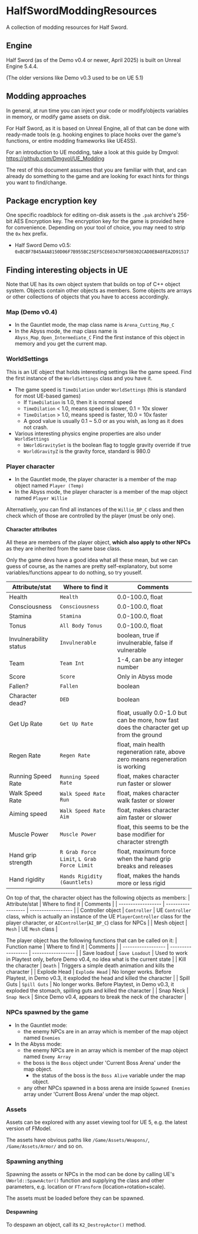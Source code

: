 # HalfSwordModdingResources
A collection of modding resources for Half Sword.

## Engine
Half Sword (as of the Demo v0.4 or newer, April 2025) is built on Unreal Engine 5.4.4. 

(The older versions like Demo v0.3 used to be on UE 5.1)

## Modding approaches
In general, at run time you can inject your code or modify/objects variables in memory, or modify game assets on disk.

For Half Sword, as it is based on Unreal Engine, all of that can be done with ready-made tools (e.g. hooking engines to place hooks over the game's functions, or entire modding frameworks like UE4SS).

For an introduction to UE modding, take a look at this guide by Dmgvol: https://github.com/Dmgvol/UE_Modding

The rest of this document assumes that you are familiar with that, and can already do something to the game and are looking for exact hints for things you want to find/change.

## Package encryption key

One specific roadblock for editing on-disk assets is the `.pak` archive's 256-bit AES Encryption key. 
The encryption key for the game is provided here for convenience. Depending on your tool of choice, you may need to strip the `0x` hex prefix.

- Half Sword Demo v0.5: `0xBCBF7B45A4A8150D06F7B955BC25EF5CE603470F508302CAD0EB48FEA2D91517`

## Finding interesting objects in UE
Note that UE has its own object system that builds on top of C++ object system. Objects contain other objects as members. Some objects are arrays or other collections of objects that you have to access accordingly. 

### Map (Demo v0.4)
* In the Gauntlet mode, the map class name is `Arena_Cutting_Map_C`
* In the Abyss mode, the map class name is `Abyss_Map_Open_Intermediate_C`
Find the first instance of this object in memory and you get the current map.

### WorldSettings
This is an UE object that holds interesting settings like the game speed. Find the first instance of the `WorldSettings` class and you have it.
* The game speed is `TimeDilation` under `WorldSettings` (this is standard for most UE-based games)
  * If `TimeDilation` is 1.0, then it is normal speed
  * `TimeDilation` < 1.0, means speed is slower, 0.1 = 10x slower
  * `TimeDilation` > 1.0, means speed is faster, 10.0 = 10x faster
  * A good value is usually 0.1 ~ 5.0 or as you wish, as long as it does not crash.
* Various interesting physics engine properties are also under `WorldSettings`
  * `bWorldGravitySet` is the boolean flag to toggle gravity override if true
  * `WorldGravityZ` is the gravity force, standard is 980.0

### Player character
* In the Gauntlet mode, the player character is a member of the map object named `Player (Temp)`
* In the Abyss mode, the player character is a member of the map object named `Player Willie`

Alternatively, you can find all instances of the `Willie_BP_C` class and then check which of those are controlled by the player (must be only one).

#### Character attributes
All these are members of the player object, **which also apply to other NPCs** as they are inherited from the same base class.

Only the game devs have a good idea what all these mean, but we can guess of course, as the names are pretty self-explanatory, but some variables/functions appear to do nothing, so try youself.

| Attribute/stat | Where to find it | Comments |
| ------------------ | ------------------ | ------------------ |
| Health | `Health` | 0.0-100.0, float |
| Consciousness | `Consciousness` | 0.0-100.0, float |
| Stamina | `Stamina` | 0.0-100.0, float |
| Tonus | `All Body Tonus` | 0.0-100.0, float |
| Invulnerability status | `Invulnerable` | boolean, true if invulnerable, false if vulnerable |
| Team | `Team Int` | 1-4, can be any integer number |
| Score | `Score` | Only in Abyss mode |
| Fallen? | `Fallen` | boolean |
| Character dead? | `DED` | boolean |
| Get Up Rate | `Get Up Rate` | float, usually 0.0-1.0 but can be more, how fast does the character get up from the ground |
| Regen Rate | `Regen Rate` | float, main health regeneration rate, above zero means regeneration is working |
| Running Speed Rate | `Running Speed Rate` | float, makes character run faster or slower |
| Walk Speed Rate | `Walk Speed Rate Run` | float, makes character walk faster or slower |
| Aiming speed | `Walk Speed Rate Aim` | float, makes character aim faster or slower |
| Muscle Power | `Muscle Power` | float, this seems to be the base modifier for character strength |
| Hand grip strength | `R Grab Force Limit`, `L Grab Force Limit`| float, maximum force when the hand grip breaks and releases |
| Hand rigidity | `Hands Rigidity (Gauntlets)` | float, makes the hands more or less rigid |

On top of that, the character object has the following objects as members:
| Attribute/stat | Where to find it | Comments |
| ------------------ | ------------------ | ------------------ |
| Controller object | `Controller` | UE `Controller` class, which is actually an instance of the UE `PlayerController` class for the player character, or `AIController`(`AI_BP_C`) class for NPCs |
| Mesh object | `Mesh` | UE `Mesh` class |

The player object has the following functions that can be called on it:
| Function name | Where to find it | Comments |
| ------------------ | ------------------ | ------------------ |
| Save loadout | `Save Loadout` | Used to work in Playtest only, before Demo v0.4, no idea what is the current state |
| Kill the character | `Death` | Triggers a simple death animation and kills the character |
| Explode Head | `Explode Head` | No longer works. Before Playtest, in Demo v0.3, it exploded the head and killed the character |
| Spill Guts | `Spill Guts` | No longer works. Before Playtest, in Demo v0.3, it exploded the stomach, spilling guts and killed the character |
| Snap Neck | `Snap Neck` | Since Demo v0.4, appears to break the neck of the character |

### NPCs spawned by the game
* In the Gauntlet mode:
   * the enemy NPCs are in an array which is member of the map object named `Enemies`
* In the Abyss mode:
   * the enemy NPCs are in an array which is member of the map object named `Enemy Array`
   * the boss is the `Boss` object under 'Current Boss Arena' under the map object.
     * the status of the boss is the `Boss Alive` variable under the map object.
   * any other NPCs spawned in a boss arena are inside `Spawned Enemies` array under 'Current Boss Arena' under the map object.

### Assets
Assets can be explored with any asset viewing tool for UE 5, e.g. the latest version of FModel.

The assets have obvious paths like `/Game/Assets/Weapons/`, `/Game/Assets/Armor/` and so on.

### Spawning anything
Spawning the assets or NPCs in the mod can be done by calling UE's `UWorld::SpawnActor()` function and supplying the class and other parameters, e.g. location or `FTransform` (location+rotation+scale).

The assets must be loaded before they can be spawned.

#### Despawning 
To despawn an object, call its `K2_DestroyActor()` method.
